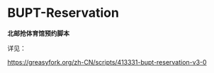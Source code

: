 # BUPT-Reservation
**北邮抢体育馆预约脚本**

详见：

https://greasyfork.org/zh-CN/scripts/413331-bupt-reservation-v3-0